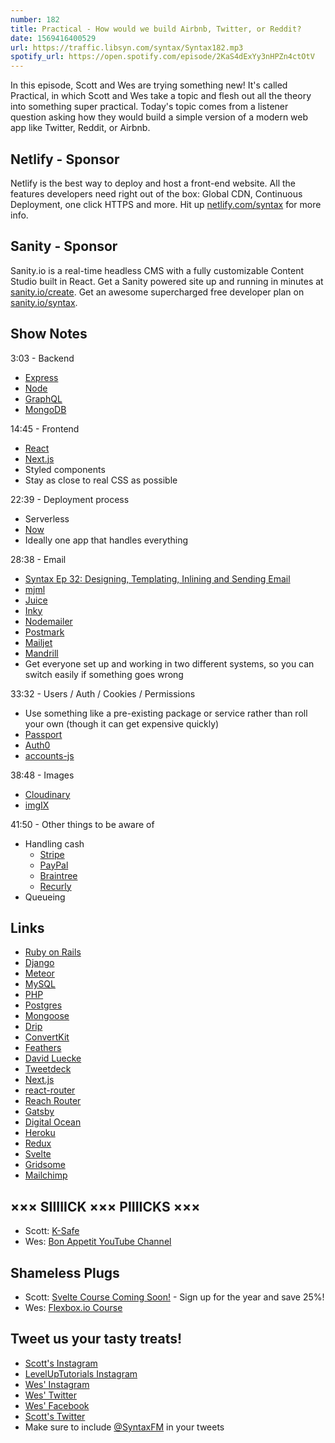```yaml
---
number: 182
title: Practical - How would we build Airbnb, Twitter, or Reddit?
date: 1569416400529
url: https://traffic.libsyn.com/syntax/Syntax182.mp3
spotify_url: https://open.spotify.com/episode/2KaS4dExYy3nHPZn4ctOtV
---
```


In this episode, Scott and Wes are trying something new! It's called Practical, in which Scott and Wes take a topic and flesh out all the theory into something super practical. Today's topic comes from a listener question asking how they would build a simple version of a modern web app like Twitter, Reddit, or Airbnb. 

## Netlify - Sponsor
Netlify is the best way to deploy and host a front-end website. All the features developers need right out of the box: Global CDN, Continuous Deployment, one click HTTPS and more. Hit up [netlify.com/syntax](https://netlify.com/syntax) for more info.

## Sanity - Sponsor
Sanity.io is a real-time headless CMS with a fully customizable Content Studio built in React. Get a Sanity powered site up and running in minutes at [sanity.io/create](https://www.sanity.io/create). Get an awesome supercharged free developer plan on [sanity.io/syntax](https://www.sanity.io/syntax).

## Show Notes

3:03 - Backend

* [Express](https://expressjs.com/)
* [Node](https://nodejs.org)
* [GraphQL](https://graphql.org/)
* [MongoDB](https://www.mongodb.com/)

14:45 - Frontend

* [React](https://reactjs.org/)
* [Next.js](https://nextjs.org/)
* Styled components
* Stay as close to real CSS as possible

22:39 - Deployment process

* Serverless
* [Now](https://zeit.co/home)
* Ideally one app that handles everything

28:38 - Email

* [Syntax Ep 32: Designing, Templating, Inlining and Sending Email](https://syntax.fm/show/032/designing-templating-inlining-and-sending-email)
* [mjml](https://mjml.io/)
* [Juice](https://github.com/Automattic/juice)
* [Inky](https://github.com/foundation/inky)
* [Nodemailer](https://nodemailer.com)
* [Postmark](https://postmarkapp.com/)
* [Mailjet](https://www.mailjet.com/)
* [Mandrill](https://mandrill.com/)
* Get everyone set up and working in two different systems, so you can switch easily if something goes wrong

33:32 - Users / Auth / Cookies / Permissions 

* Use something like a pre-existing package or service rather than roll your own (though it can get expensive quickly)
* [Passport](http://www.passportjs.org/)
* [Auth0](https://auth0.com/)
* [accounts-js](https://accounts-js.netlify.com/)

38:48 - Images

* [Cloudinary](https://cloudinary.com/)
* [imgIX](https://www.imgix.com/)

41:50 - Other things to be aware of

* Handling cash
  * [Stripe](https://stripe.com/)
  * [PayPal](https://www.paypal.com/us/home)
  * [Braintree](https://www.braintreepayments.com/)
  * [Recurly](https://recurly.com/)
* Queueing

## Links
* [Ruby on Rails](https://rubyonrails.org/)
* [Django](https://www.djangoproject.com/)
* [Meteor](https://www.meteor.com/)
* [MySQL](https://www.mysql.com/)
* [PHP](https://www.php.net/)
* [Postgres](https://www.postgresql.org/)
* [Mongoose](https://mongoosejs.com/)
* [Drip](https://www.drip.com/)
* [ConvertKit](https://convertkit.com/)
* [Feathers](https://feathersjs.com/)
* [David Luecke](https://twitter.com/daffl)
* [Tweetdeck](https://tweetdeck.twitter.com/)
* [Next.js](https://nextjs.org)
* [react-router](https://www.npmjs.com/package/react-router)
* [Reach Router](https://reach.tech/router)
* [Gatsby](https://www.gatsbyjs.org/)
* [Digital Ocean](https://www.digitalocean.com/)
* [Heroku](https://www.heroku.com/)
* [Redux](https://redux.js.org/)
* [Svelte](https://svelte.dev/)
* [Gridsome](https://gridsome.org/)
* [Mailchimp](https://mailchimp.com/)

## ××× SIIIIICK ××× PIIIICKS ×××
* Scott: [K-Safe](https://amzn.to/300gH6l)
* Wes: [Bon Appetit YouTube Channel](https://www.youtube.com/channel/UCbpMy0Fg74eXXkvxJrtEn3w) 

## Shameless Plugs
* Scott: [Svelte Course Coming Soon!](https://www.leveluptutorials.com/pro) - Sign up for the year and save 25%!
* Wes: [Flexbox.io Course](https://flexbox.io/)

## Tweet us your tasty treats!
* [Scott's Instagram](https://www.instagram.com/stolinski/)
* [LevelUpTutorials Instagram](https://www.instagram.com/LevelUpTutorials/)
* [Wes' Instagram](https://www.instagram.com/wesbos/)
* [Wes' Twitter](https://twitter.com/wesbos)
* [Wes' Facebook](https://www.facebook.com/wesbos.developer)
* [Scott's Twitter](https://twitter.com/stolinski)
* Make sure to include [@SyntaxFM](https://twitter.com/SyntaxFM) in your tweets
